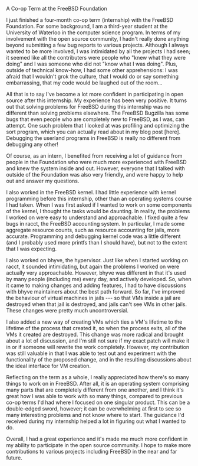 A Co-op Term at the FreeBSD Foundation 

I just finished a four-month co-op term (internship) with the FreeBSD Foundation. For some background, I am a third-year student at the University of Waterloo in the computer science program. In terms of my involvement with the open source community, I hadn't really done anything beyond submitting a few bug reports to various projects. Although I always wanted to be more involved, I was intimidated by all the projects I had seen; it seemed like all the contributers were people who "knew what they were doing" and I was someone who did not "know what I was doing". Plus, outside of technical know-how, I had some other apprehensions: I was afraid that I wouldn't grok the culture, that I would do or say something embarrassing, that my code would be laughed out of the room...  

All that is to say I've become a lot more confident in participating in open source after this internship. My experience has been very positive. It turns out that solving problems for FreeBSD during this internship was no different than solving problems elsewhere. The FreeBSD Bugzilla has some bugs that even people who are completely new to FreeBSD, as I was, can attempt. One such problem that I looked at was profiling and optimizing the sort program, which you can actually read about in my blog post [here]. Debugging the userland programs in FreeBSD is really no different from debugging any other!

Of course, as an intern, I benefited from receiving a lot of guidance from people in the Foundation who were much more experienced with FreeBSD and knew the system inside and out. However, everyone that I talked with outside of the Foundation was also very friendly, and were happy to help out and answer my questions.

I also worked in the FreeBSD kernel. I had little experience with kernel programming before this internship, other than an operating systems course I had taken. When I was first asked if I wanted to work on some components of the kernel, I thought the tasks would be daunting. In reality, the problems I worked on were easy to understand and approachable. I fixed quite a few bugs in racct, the FreeBSD accounting system. In particular, I made some aggregate resource counts, such as resource accounting for jails, more accurate. Programming and debugging kernel code was a little different (and I probably used more printfs than I should have), but not to the extent that I was expecting.

I also worked on bhyve, the hypervisor. Just like when I started working on racct, it sounded intimidating, but again the problems I worked on were actually very approachable. However, bhyve was different in that it's used by many people (including me) every day, and actively developed. So, when it came to making changes and adding features, I had to have discussions with bhyve maintainers about the best path forward. So far, I've improved the behaviour of virtual machines in jails --- so that VMs inside a jail are destroyed when that jail is destroyed, and jails can't see VMs in other jails. These changes were pretty much uncontroversial. 

I also added a new way of creating VMs which ties a VM's lifetime to the lifetime of the process that created it, so when the process exits, all of the VMs it created are destroyed. This change was more radical and brought about a lot of discussion, and I'm still not sure if my exact patch will make it in or if someone will rewrite the work completely. However, my contribution was still valuable in that I was able to test out and experiment with the functionality of the proposed change, and in the resulting discussions about the ideal interface for VM creation.

Reflecting on the term as a whole, I really appreciated how there's so many things to work on in FreeBSD. After all, it is an operating system comprising many parts that are completely different from one another, and I think it's great how I was able to work with so many things, compared to previous co-op terms I'd had where I focused on one singular product. This can be a double-edged sword, however; it can be overwhelming at first to see so many interesting problems and not know where to start. The guidance I'd received during my internship helped a lot in figuring out what I wanted to do.

Overall, I had a great experience and it's made me much more confident in my ability to participate in the open source community. I hope to make more contributions to various projects including FreeBSD in the near and far future.

